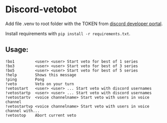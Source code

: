 # Discord-vetobot

Add file .venv to root folder with the TOKEN from [discord developer portal](https://discord.com/developers/applications/).

Install requirements with `pip install -r requirements.txt`.

## Usage:

```
!bo1         <user> <user> Start veto for best of 1 series
!bo3         <user> <user> Start veto for best of 3 series
!bo5         <user> <user> Start veto for best of 5 series
!help        Shows this message
!ping        Pong
!veto        Veto on your turn
!vetostart   <user> <user> ... Start veto with discord usernames
!vetostartp  <user> <user> ... Start veto with discord usernames
!vetostartv  <voice channelname> Start veto with users in voice channel
!vetostartvp <voice channelname> Start veto with users in voice channel with...
!vetostop    Abort current veto
```

